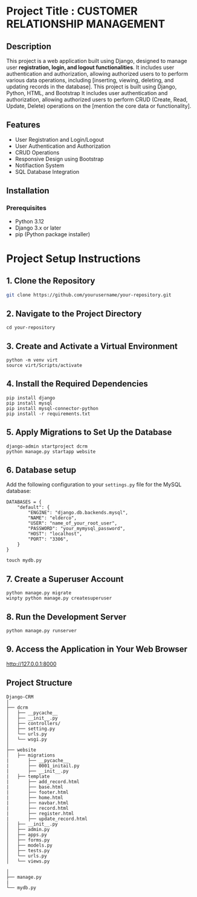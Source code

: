 # Project Title : CUSTOMER RELATIONSHIP MANAGEMENT 

## Description

This project is a web application built using Django, designed to manage user **registration, login, and logout functionalities**. It includes user authentication and authorization, allowing authorized users to to perform various data operations, including [inserting, viewing, deleting, and updating records in the database]. This project is built using Django, Python, HTML, and Bootstrap It includes user authentication and authorization, allowing authorized users to perform CRUD (Create, Read, Update, Delete) operations on the [mention the core data or functionality]. 

## Features

- User Registration and Login/Logout
- User Authentication and Authorization
- CRUD Operations 
- Responsive Design using Bootstrap
- Notifiaction System
- SQL Database Integration

## Installation

### Prerequisites

- Python 3.12 
- Django 3.x or later
- pip (Python package installer)

# Project Setup Instructions

## 1. Clone the Repository

```bash
git clone https://github.com/yourusername/your-repository.git
```

## 2. Navigate to the Project Directory
```
cd your-repository
```
## 3. Create and Activate a Virtual Environment
```
python -m venv virt
source virt/Scripts/activate   
```

## 4. Install the Required Dependencies
```
pip install django
pip install mysql
pip install mysql-connector-python
pip install -r requirements.txt
```
## 5. Apply Migrations to Set Up the Database
```
django-admin startproject dcrm
python manage.py startapp website
```

## 6. Database setup
Add the following configuration to your `settings.py` file for the MySQL database:

```
DATABASES = {
    "default": {
        "ENGINE": "django.db.backends.mysql",
        "NAME": "elderco",
        "USER": "name_of_your_root_user",
        "PASSWORD": "your_mymysql_password",
        "HOST": "localhost",
        "PORT": "3306",
    }
}
```

```
touch mydb.py
```

## 7. Create a Superuser Account
```
python manage.py migrate
winpty python manage.py createsuperuser  
```
## 8. Run the Development Server
```
python manage.py runserver
```

## 9. Access the Application in Your Web Browser

http://127.0.0.1:8000



## Project Structure

```
Django-CRM
│
├── dcrm
│   ├── __pycache__
│   ├── __init__.py
│   ├── controllers/
│   ├── setting.py
│   └── urls.py
│   └── wsgi.py
│
├── website
│   ├── migrations
|       ├── __pycache__
|       ├── 0001_initail.py
|       ├── __init__.py
|   ├── template
|       ├── add_record.html
|       ├── base.html
|       ├── footer.html
|       ├── home.html
|       ├── navbar.html
|       ├── record.html
|       ├── register.html
|       ├── update_record.html
│   ├── __init__.py
│   ├── admin.py
│   ├── apps.py
│   ├── forms.py
│   ├── models.py
│   ├── tests.py
│   └── urls.py
│   └── views.py

│
├── manage.py
|
└── mydb.py

```
